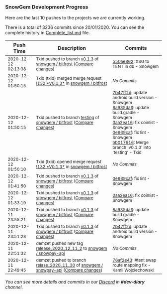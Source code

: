
### SnowGem Development Progress

Here are the last 10 pushes to the projects we are currently working.

There is a total of 3236 commits since 20/01/2020. You can see the complete history in
 [Complete_list.md](Complete_list.md) file.

| Push Time | Description | Commits |
| --- | --- | --- |
| <sub>2020-12-12 02:13:38</sub> | <sub>Txid pushed to branch [v0\.1\.3](https://gitlab.com/snowgem/bitfrost/commits/v0.1.3) of [snowgem / bitfrost](https://gitlab.com/snowgem/bitfrost) ([Compare changes](https://gitlab.com/snowgem/bitfrost/compare/0e669cafc954b0fcef3cd7ba64d7513ddbb92888...550ae8627b306095b1285a4e03ccd95f5db5a9a1))</sub> | <sub>[550ae862](https://gitlab.com/snowgem/bitfrost/-/commit/550ae8627b306095b1285a4e03ccd95f5db5a9a1): XSG to TENT in db - Snowgem</sub> |
| <sub>2020-12-12 01:50:15</sub> | <sub>Txid (txid) merged merge request [\!132 \*V0\.1\.3\*](https://gitlab.com/snowgem/bitfrost/-/merge_requests/132) in [snowgem / bitfrost](https://gitlab.com/snowgem/bitfrost)</sub> | <sub>_No Commits_</sub> |
| <sub>2020-12-12 01:50:15</sub> | <sub>Txid pushed to branch [testing](https://gitlab.com/snowgem/bitfrost/commits/testing) of [snowgem / bitfrost](https://gitlab.com/snowgem/bitfrost) ([Compare changes](https://gitlab.com/snowgem/bitfrost/compare/dca226012c0a2caebdc91da7bf95d041cbfe6563...bb017616710965c0a3bcd4e299399c73ed1be89e))</sub> | <sub>[7b47ff2d](https://gitlab.com/snowgem/bitfrost/-/commit/7b47ff2dedf6685a8035f537254ebf9e3285fcf3): update android build version - Snowgem<br>[8a935da6](https://gitlab.com/snowgem/bitfrost/-/commit/8a935da6e5665cf8f3f2ae6f9194050d87326b4e): update build.gradle - Snowgem<br>[0aa2ea16](https://gitlab.com/snowgem/bitfrost/-/commit/0aa2ea165f1dfadbc060dd1d999842cb161575b2): fix coinlist - Snowgem<br>[0e669caf](https://gitlab.com/snowgem/bitfrost/-/commit/0e669cafc954b0fcef3cd7ba64d7513ddbb92888): fix lint - Snowgem<br>[bb017616](https://gitlab.com/snowgem/bitfrost/-/commit/bb017616710965c0a3bcd4e299399c73ed1be89e): Merge branch 'v0.1.3' into 'testing' - Txid</sub> |
| <sub>2020-12-12 01:50:10</sub> | <sub>Txid (txid) opened merge request [\!132 \*V0\.1\.3\*](https://gitlab.com/snowgem/bitfrost/-/merge_requests/132) in [snowgem / bitfrost](https://gitlab.com/snowgem/bitfrost)</sub> | <sub>_No Commits_</sub> |
| <sub>2020-12-12 01:41:50</sub> | <sub>Txid pushed to branch [v0\.1\.3](https://gitlab.com/snowgem/bitfrost/commits/v0.1.3) of [snowgem / bitfrost](https://gitlab.com/snowgem/bitfrost) ([Compare changes](https://gitlab.com/snowgem/bitfrost/compare/0aa2ea165f1dfadbc060dd1d999842cb161575b2...0e669cafc954b0fcef3cd7ba64d7513ddbb92888))</sub> | <sub>[0e669caf](https://gitlab.com/snowgem/bitfrost/-/commit/0e669cafc954b0fcef3cd7ba64d7513ddbb92888): fix lint - Snowgem</sub> |
| <sub>2020-12-12 01:33:19</sub> | <sub>Txid pushed to branch [v0\.1\.3](https://gitlab.com/snowgem/bitfrost/commits/v0.1.3) of [snowgem / bitfrost](https://gitlab.com/snowgem/bitfrost) ([Compare changes](https://gitlab.com/snowgem/bitfrost/compare/8a935da6e5665cf8f3f2ae6f9194050d87326b4e...0aa2ea165f1dfadbc060dd1d999842cb161575b2))</sub> | <sub>[0aa2ea16](https://gitlab.com/snowgem/bitfrost/-/commit/0aa2ea165f1dfadbc060dd1d999842cb161575b2): fix coinlist - Snowgem</sub> |
| <sub>2020-12-11 23:55:21</sub> | <sub>Txid pushed to branch [v0\.1\.3](https://gitlab.com/snowgem/bitfrost/commits/v0.1.3) of [snowgem / bitfrost](https://gitlab.com/snowgem/bitfrost) ([Compare changes](https://gitlab.com/snowgem/bitfrost/compare/7b47ff2dedf6685a8035f537254ebf9e3285fcf3...8a935da6e5665cf8f3f2ae6f9194050d87326b4e))</sub> | <sub>[8a935da6](https://gitlab.com/snowgem/bitfrost/-/commit/8a935da6e5665cf8f3f2ae6f9194050d87326b4e): update build.gradle - Snowgem</sub> |
| <sub>2020-12-11 23:51:28</sub> | <sub>Txid pushed to branch [v0\.1\.3](https://gitlab.com/snowgem/bitfrost/commits/v0.1.3) of [snowgem / bitfrost](https://gitlab.com/snowgem/bitfrost) ([Compare changes](https://gitlab.com/snowgem/bitfrost/compare/dcf5e76d2662c966e799b3cbb439077939a4fcc1...7b47ff2dedf6685a8035f537254ebf9e3285fcf3))</sub> | <sub>[7b47ff2d](https://gitlab.com/snowgem/bitfrost/-/commit/7b47ff2dedf6685a8035f537254ebf9e3285fcf3): update android build version - Snowgem</sub> |
| <sub>2020-12-11 22:51:32</sub> | <sub>demzet pushed new tag [release\_2020\_12\_11\_2](https://gitlab.com/snowgem/snowpay-api/-/tags/release_2020_12_11_2) to [snowgem / snowpay\-api](https://gitlab.com/snowgem/snowpay-api)</sub> | <sub>_No Commits_</sub> |
| <sub>2020-12-11 22:49:45</sub> | <sub>demzet pushed to branch [relase\_2020\_11\_30](https://gitlab.com/snowgem/snowpay-api/commits/relase_2020_11_30) of [snowgem / snowpay\-api](https://gitlab.com/snowgem/snowpay-api) ([Compare changes](https://gitlab.com/snowgem/snowpay-api/compare/a9c3da56a4b32308f7f83b05f755ce95491a5e02...76af2e43b1e5b941fed39993f12e57b675e467ca))</sub> | <sub>[76af2e43](https://gitlab.com/snowgem/snowpay-api/-/commit/76af2e43b1e5b941fed39993f12e57b675e467ca): #tent swap route mapping fix - Kamil Wojciechowski</sub> |

_You can see more details and commits in our [Discord](https://discord.gg/zumGnbg) in **#dev-diary** channel._
